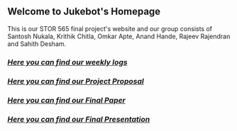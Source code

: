 ## Welcome to Jukebot's Homepage

This is our STOR 565 final project's website and our group consists of Santosh Nukala, Krithik Chitla, Omkar Apte, Anand Hande, Rajeev Rajendran and Sahith Desham.

### *[Here you can find our weekly logs](https://santoshnukala.github.io/jukebot/weeklylogs/)* 

### *[Here you can find our Project Proposal](https://santoshnukala.github.io/jukebot/proposal/)* 

### *[Here you can find our Final Paper](https://santoshnukala.github.io/jukebot/565_Paper.pdf)* 

### *[Here you can find our Final Presentation](https://youtu.be/C_iYYHx3YAo)* 
